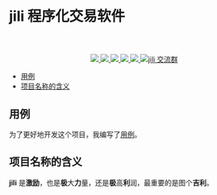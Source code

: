 # jili 程序化交易软件

<h1 align="center"><img src="https://user-images.githubusercontent.com/6028869/67830383-5f1afd00-fb15-11e9-9cc2-686932341199.png" alt=""></h1>
<p align="center">
<a href="https://www.travis-ci.org/aQuaYi/jili">
  <img src="https://www.travis-ci.org/aQuaYi/jili.svg?branch=master" />
</a>
<a href="https://codecov.io/gh/aQuaYi/jili">
  <img src="https://codecov.io/gh/aQuaYi/jili/branch/master/graph/badge.svg" />
</a>
<a href="https://golang.google.cn">
  <img src="https://img.shields.io/badge/Go-1.13+-blue.svg"/>
</a>
<a href="https://github.com/aQuaYi/jili/blob/master/LICENSE">
  <img src="https://img.shields.io/badge/LICENSE-MIT-blue.svg"/>
</a>
<a href="https://github.com/aQuaYi/jili/blob/master/CHANGELOG.md">
  <img src="https://img.shields.io/badge/CHANGE-LOG-blue.svg"/>
</a>
<a target="_blank" href="//shang.qq.com/wpa/qunwpa?idkey=7f61280435c41608fb8cb96cf8af7d31ef0007c44b223c9e3596ce84dec329bc"><img border="0" src="https://user-images.githubusercontent.com/6028869/67926831-09685280-fbf2-11e9-9726-d80cca12fb2f.png" alt="jili 交流群" title="jili 交流群"></a>
</p>

- [用例](#%e7%94%a8%e4%be%8b)
- [项目名称的含义](#%e9%a1%b9%e7%9b%ae%e5%90%8d%e7%a7%b0%e7%9a%84%e5%90%ab%e4%b9%89)

## 用例

为了更好地开发这个项目，我编写了[用例](UseCase)。

## 项目名称的含义

**jili** 是**激励**，也是**极**大**力**量，还是**极**高**利**润，最重要的是图个**吉利**。
